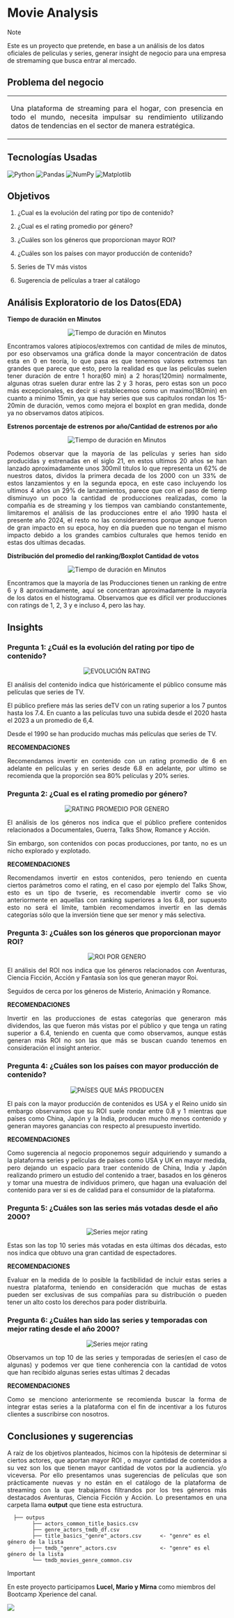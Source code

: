 <h1>Movie Analysis</h1>

> [!NOTE]
> Este es un proyecto que pretende, en base a un análisis de los datos oficiales de peliculas y series, generar insight de negocio para una empresa de stremaming que busca entrar al mercado. <br>

<h2>Problema del negocio</h2>

<table><tr><td> 
<p align="justify">Una plataforma de streaming para el hogar, con presencia en todo el mundo, necesita impulsar su rendimiento utilizando datos de tendencias en el sector de manera estratégica. </p>
</td></tr></table>

<h2>Tecnologías Usadas</h2>

![Python](https://img.shields.io/badge/python-3670A0?style=for-the-badge&logo=python&logoColor=ffdd54) ![Pandas](https://img.shields.io/badge/pandas-%23150458.svg?style=for-the-badge&logo=pandas&logoColor=white) ![NumPy](https://img.shields.io/badge/numpy-%23013243.svg?style=for-the-badge&logo=numpy&logoColor=white) ![Matplotlib](https://img.shields.io/badge/Matplotlib-%23ffffff.svg?style=for-the-badge&logo=Matplotlib&logoColor=black) 

<h2>Objetivos</h2>
  
  1. <p align="justify"> ¿Cual es la evolución del rating por tipo de contenido? </p>
  2. <p align="justify"> ¿Cual es el rating promedio por género? </p>
  3. <p align="justify"> ¿Cuáles son los géneros que proporcionan mayor ROI? </p>
  4. <p align="justify"> ¿Cuáles son los países con mayor producción de contenido? </p>
  5. <p align="justify"> Series de TV más vistos </p>
  6. <p align="justify"> Sugerencia de películas a traer al catálogo </p>

<h2> Análisis Exploratorio de los Datos(EDA) </h2>

**Tiempo de duración en Minutos**

<p align="center">
  <img src="https://github.com/Marioarellano21/Movie_Analysis/assets/146877817/87e9907a-a511-45c0-9c49-42712f5baa54" alt="Tiempo de duración en Minutos" />
</p>

<p align="justify"> Encontramos valores atípiocos/extremos con cantidad de miles de minutos, por eso observamos una gráfica donde la mayor concentración de datos esta en 0 en teoría, lo que pasa es que tenemos valores extremos tan grandes que parece que esto, pero la realidad es que las peliculas suelen tener duración de entre 1 hora(60 min) a 2 horas(120min) normalmente, algunas otras suelen durar entre las 2 y 3 horas, pero estas son un poco más excepcionales, es decir si establecemos como un maximo(180min) en cuanto a minimo 15min, ya que hay series que sus capitulos rondan los 15-20min de duración, vemos como mejora el boxplot en gran medida, donde ya no observamos datos atípicos.</p>

**Estrenos porcentaje de estrenos por año/Cantidad de estrenos por año**

<p align="center">
  <img src="https://github.com/Marioarellano21/Movie_Analysis/assets/146877817/f331cb0d-923c-4ca9-88ea-f2ff64914def" alt="Tiempo de duración en Minutos" />
</p>

<p align="justify"> Podemos observar que la mayoría de las películas y series han sido producidas y estrenadas en el siglo 21, en estos ultimos 20 años se han lanzado aproximadamente unos 300mil titulos lo que representa un 62% de nuestros datos, dividos la primera decada de los 2000 con un 33% de estos lanzamientos y en la segunda epoca, en este caso incluyendo los ultimos 4 años un 29% de lanzamientos, parece que con el paso de tiemp disminuyo un poco la cantidad de producciones realizadas, como la compañia es de streaming y los tiempos van cambiando constantemente, limitaremos el análisis de las producciones entre el año 1990 hasta el presente año 2024, el resto no las consideraremos porque aunque fueron de gran impacto en su epoca, hoy en día pueden que no tengan el mismo impacto debido a los grandes cambios culturales que hemos tenido en estas dos ultimas decadas.</p>

**Distribución del promedio del ranking/Boxplot Cantidad de votos**

<p align="center">
  <img src="https://github.com/Marioarellano21/Movie_Analysis/assets/146877817/d7e1d60d-e202-421f-8dd9-6fe553536004" alt="Tiempo de duración en Minutos" />
</p>

<p align="justify"> Encontramos que la mayoría de las Producciones tienen un ranking de entre 6 y 8 aproximadamente, aquí se concentran aproximadamente la mayoría de los datos en el histograma. Observamos que es difícil ver producciones con ratings de 1, 2, 3 y e incluso 4, pero las hay.</p>

<h2>Insights</h2>

<h3>Pregunta 1: ¿Cuál es la evolución del rating por tipo de contenido?</h3>

<p align="center">
  <img src="https://github.com/Marioarellano21/Movie_Analysis/assets/146877817/14672613-7382-4201-862d-96442b75fff6" alt="EVOLUCIÓN RATING" />
</p>

<p align="justify"> El análisis del contenido indica que históricamente el público consume más películas que series de TV.</p>
  
<p align="justify">El público prefiere más las series deTV con un rating superior a los 7 puntos hasta los 7.4. En cuanto a las películas tuvo una subida desde el 2020 hasta el 2023 a un promedio de 6,4.</p>

<p align="justify">Desde el 1990 se han producido muchas más películas que series de TV.</p>

**RECOMENDACIONES**

<p align="justify">Recomendamos invertir en contenido con un rating promedio de 6 en adelante en películas y en series desde 6.8 en adelante, por ultimo se recomienda que la proporción sea 80% películas y 20% series.</p>

<h3>Pregunta 2: ¿Cual es el rating promedio por género?</h3>
<p align="center">
  <img src="https://github.com/Marioarellano21/Movie_Analysis/assets/146877817/433790e5-be65-437c-bcea-8ac177e9f062" alt="RATING PROMEDIO POR GENERO" />
</p>

<p align="justify"> El análisis de los géneros nos indica que el público prefiere contenidos relacionados a Documentales, Guerra, Talks Show, Romance y Acción.</p>
  
<p align="justify">Sin embargo, son contenidos con pocas producciones, por tanto, no es un nicho explorado y explotado.</p>

**RECOMENDACIONES**

<p align="justify">Recomendamos invertir en estos contenidos, pero teniendo en cuenta ciertos parámetros como el rating, en el caso por ejemplo del Talks Show, esto es un tipo de tvserie, es recomendable invertir como se vio anteriormente en aquellas con ranking superiores a los 6.8, por supuesto esto no será el límite, también recomendamos invertir en las demás categorías sólo que la inversión tiene que ser menor y más selectiva.</p>

<h3>Pregunta 3:  ¿Cuáles son los géneros que proporcionan mayor ROI?</h3>
<p align="center">
  <img src="https://github.com/Marioarellano21/Movie_Analysis/assets/146877817/98cb6322-7c16-4eff-a960-40ddb86c577b" alt="ROI POR GENERO" />
</p>

<p align="justify"> El análisis del ROI nos indica que los géneros relacionados con Aventuras, Ciencia Ficción, Acción y Fantasía son los que generan mayor Roi.</p>
  
<p align="justify">Seguidos de cerca por los géneros de Misterio, Animación y Romance.</p>

**RECOMENDACIONES**

<p align="justify">Invertir en las producciones de estas categorías que generaron más dividendos, las que fueron más vistas por el público y que tenga un rating superior a 6.4, teniendo en cuenta que como observamos, aunque estás generan más ROI no son las que más se buscan cuando tenemos en consideración el insight anterior.</p>

<h3>Pregunta 4:   ¿Cuáles son los países con mayor producción de contenido?</h3>
<p align="center">
  <img src="https://github.com/Marioarellano21/Movie_Analysis/assets/146877817/4dafeb05-dbfe-4517-b74a-4f8645f54140" alt="PAÍSES QUE MÁS PRODUCEN" />
</p>

<p align="justify"> El país con la mayor producción de contenidos es USA y el Reino unido sin embargo observamos que su ROI suele rondar entre 0.8 y 1 mientras que países como China, Japón y la India, producen mucho menos contenido y generan mayores ganancias con respecto al presupuesto invertido.</p>

**RECOMENDACIONES**

<p align="justify">Como sugerencia al negocio proponemos seguir adquiriendo y sumando a la plataforma series y películas de países como USA y UK en mayor medida, pero dejando un espacio para traer contenido de China, India y Japón realizando primero un estudio del contenido a traer, basados en los géneros y tomar una muestra de individuos primero, que hagan una evaluación del contenido para ver si es de calidad para el consumidor de la plataforma.</p>

<h3>Pregunta 5:   ¿Cuáles son las series más votadas desde el año 2000?</h3>
<p align="center">
  <img src="https://github.com/luceldasilva/Movie_Analysis/assets/146877817/6c29480a-f73e-4a98-a470-2c0b00eaef02" alt="Series mejor rating" />
</p>

<p align="justify">Estas son las top 10 series más votadas en esta últimas dos décadas, esto nos indica que obtuvo una gran cantidad de espectadores.</p>

**RECOMENDACIONES**

<p align="justify">Evaluar en la medida de lo posible la factibilidad de incluir estas series a nuestra plataforma, teniendo en consideración que muchas de estas pueden ser exclusivas de sus compañías para su distribución o pueden tener un alto costo los derechos para poder distribuirla.</p>

<h3>Pregunta 6:   ¿Cuáles han sido las series y temporadas con mejor rating desde el año 2000?</h3>
<p align="center">
  <img src="https://github.com/luceldasilva/Movie_Analysis/assets/146877817/a9fa8e78-1642-4c79-a9a1-cff3f427a59f" alt="Series mejor rating" />
</p>

<p align="justify"> Observamos un top 10 de las series y temporadas de series(en el caso de algunas) y podemos ver que tiene conherencia con la cantidad de votos que han recibido algunas series estas ultimas 2 decadas</p>

**RECOMENDACIONES**

<p align="justify">Como se menciono anteriormente se recomienda buscar la forma de integrar estas series a la plataforma con el fin de incentivar a los futuros clientes a suscribirse con nosotros.</p>


<h2> Conclusiones y sugerencias</h2>
<p align="justify"> A raíz de los objetivos planteados, hicimos con la hipótesis de determinar si ciertos actores, que aportan mayor ROI , o mayor cantidad de contenidos a su vez son los que tienen mayor cantidad de votos por la audiencia. y/o viceversa. Por ello presentamos unas sugerencias de películas que son prácticamente nuevas y no están en el catálogo de la plataforma de streaming con la que trabajamos filtrandos por los tres géneros más destacados Aventuras, Ciencia Ficción y Acción. Lo presentamos en una carpeta llama  <b>output</b> que tiene esta estructura.</p>

```
  ├── outpus
      	├── actors_common_title_basics.csv
      	├── genre_actors_tmdb_df.csv
      	├── title_basics_"genre"_actors.csv      <- "genre" es el género de la lista
        ├── tmdb_"genre"_actors.csv              <- "genre" es el género de la lista
        └── tmdb_movies_genre_common.csv
```

> [!IMPORTANT]
> En este proyecto participamos <b>Lucel, Mario y Mirna</b> como miembros del Bootcamp Xperience del canal.
> 
>[![](https://img.shields.io/youtube/channel/subscribers/UCuerQOTskuNkddcT738357g?style=for-the-badge&logo=youtube&label=Bootcamp%20Xperience)](https://www.youtube.com/@BootcampXperience)
